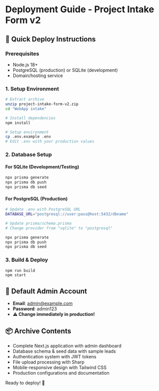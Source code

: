 # Deployment Guide - Project Intake Form v2

## 🚀 Quick Deploy Instructions

### Prerequisites
- Node.js 18+
- PostgreSQL (production) or SQLite (development)
- Domain/hosting service

### 1. Setup Environment
```bash
# Extract archive
unzip project-intake-form-v2.zip
cd "WebApp intake"

# Install dependencies
npm install

# Setup environment
cp .env.example .env
# Edit .env with your production values
```

### 2. Database Setup

#### For SQLite (Development/Testing)
```bash
npx prisma generate
npx prisma db push
npx prisma db seed
```

#### For PostgreSQL (Production)
```bash
# Update .env with PostgreSQL URL
DATABASE_URL="postgresql://user:pass@host:5432/dbname"

# Update prisma/schema.prisma
# Change provider from "sqlite" to "postgresql"

npx prisma generate
npx prisma db push
npx prisma db seed
```

### 3. Build & Deploy
```bash
npm run build
npm start
```

## 🔐 Default Admin Account
- **Email**: admin@example.com
- **Password**: admin123
- **⚠️ Change immediately in production!**

## 📦 Archive Contents
- Complete Next.js application with admin dashboard
- Database schema & seed data with sample leads
- Authentication system with JWT tokens
- File upload processing with Sharp
- Mobile-responsive design with Tailwind CSS
- Production configurations and documentation

Ready to deploy! 🎉
